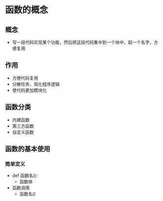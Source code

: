# 函数的概念
## 概念
* 写一段代码实现某个功能，然后把这段代码集中到一个块中，起一个名字，方便复用
## 作用
* 方便代码复用
* 分解任务，简化程序逻辑
* 使代码更加模块化
## 函数分类
* 内建函数
* 第三方函数
* 自定义函数
## 函数的基本使用
### 简单定义
* def 函数名():
  * 函数体
* 函数调用
  * 函数名()
